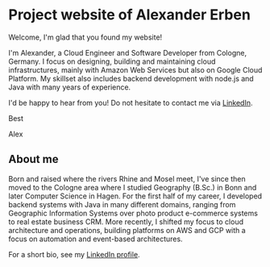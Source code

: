 # Project website of Alexander Erben

Welcome, I'm glad that you found my website!

I'm Alexander, a Cloud Engineer and Software Developer from Cologne, Germany. I focus on designing, building and maintaining cloud infrastructures, mainly with Amazon Web Services but also on Google Cloud Platform. My skillset also includes backend development with node.js and Java with many years of experience.

I'd be happy to hear from you! Do not hesitate to contact me via [LinkedIn](https://www.linkedin.com/in/alexander-e-25464713a/).

Best

Alex

## About me

Born and raised where the rivers Rhine and Mosel meet, I've since then moved to the Cologne area where I studied Geography (B.Sc.) in Bonn and later Computer Science in Hagen. For the first half of my career, I developed backend systems with Java in many different domains, ranging from Geographic Information Systems over photo product e-commerce systems to real estate business CRM.
More recently, I shifted my focus to cloud architecture and operations, building platforms on AWS and GCP with a focus on automation and event-based architectures. 

For a short bio, see my [LinkedIn profile](https://www.linkedin.com/in/alexander-e-25464713a/). 

